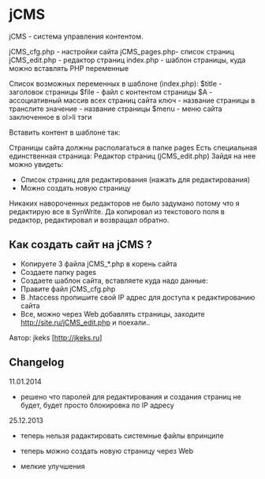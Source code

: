 # jCMS

jCMS - система управления контентом.

jCMS_cfg.php  - настройки сайта
jCMS_pages.php- список страниц
jCMS_edit.php - редактор страниц
index.php     - шаблон страницы, куда можно вставлять PHP переменные

Список возможных переменных в шаблоне (index.php):
$title  - заголовок страницы
$file   - файл с контентом страницы
$A      - ассоциативный массив всех страниц сайта
  ключ      - название страницы в транслите
  значение  - название страницы
$menu   - меню сайта заключенное в ol>li тэги

Вставить контент в шаблоне так:
<?php require_once($file); ?>

Страницы сайта должны располагаться в папке pages
Есть специальная единственная страница: Редактор страниц (jCMS_edit.php)
Зайдя на нее можно увидеть:

* Список страниц для редактирования (нажать для редактирования)
* Можно создать новую страницу


Никаких навороченных редакторов не было задумано потому что я редактирую все в SynWrite. 
Да копировал из текстового поля в редактор, редактировал и возвращал обратно.

## Как создать сайт на jCMS ?
* Копируете 3 файла jCMS_*.php в корень сайта
* Создаете папку pages
* Создаете шаблон сайта, вставляете куда надо данные: <?=$title?> <?=$menu?> <?php require_once($file); ?> 
* Правите файл jCMS_cfg.php
* В .htaccess пропишите свой IP адрес для доступа к редактированию сайта 
* Все, можно через Web добавлять страницы, заходите http://site.ru/jCMS_edit.php и поехали..

Автор: jkeks [http://jkeks.ru]

## Changelog
11.01.2014
+ решено что паролей для редактирования и создания страниц не будет, будет просто блокировка по IP адресу

25.12.2013
- теперь нельзя радактировать системные файлы впринципе
+ теперь можно создать новую страницу через Web
* мелкие улучшения

